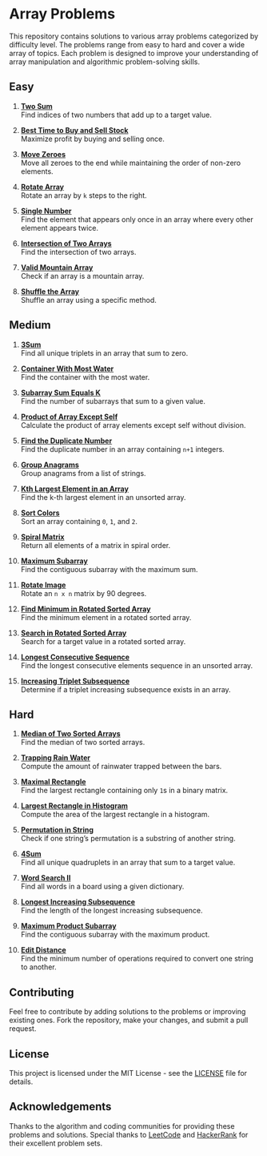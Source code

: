 # Array Problems

This repository contains solutions to various array problems categorized by difficulty level. The problems range from easy to hard and cover a wide array of topics. Each problem is designed to improve your understanding of array manipulation and algorithmic problem-solving skills.

## Easy

1. **[Two Sum](#)**  
   Find indices of two numbers that add up to a target value.

2. **[Best Time to Buy and Sell Stock](#)**  
   Maximize profit by buying and selling once.

3. **[Move Zeroes](#)**  
   Move all zeroes to the end while maintaining the order of non-zero elements.

4. **[Rotate Array](#)**  
   Rotate an array by `k` steps to the right.

5. **[Single Number](#)**  
   Find the element that appears only once in an array where every other element appears twice.

6. **[Intersection of Two Arrays](#)**  
   Find the intersection of two arrays.

7. **[Valid Mountain Array](#)**  
   Check if an array is a mountain array.

8. **[Shuffle the Array](#)**  
   Shuffle an array using a specific method.

## Medium

1. **[3Sum](#)**  
   Find all unique triplets in an array that sum to zero.

2. **[Container With Most Water](#)**  
   Find the container with the most water.

3. **[Subarray Sum Equals K](#)**  
   Find the number of subarrays that sum to a given value.

4. **[Product of Array Except Self](#)**  
   Calculate the product of array elements except self without division.

5. **[Find the Duplicate Number](#)**  
   Find the duplicate number in an array containing `n+1` integers.

6. **[Group Anagrams](#)**  
   Group anagrams from a list of strings.

7. **[Kth Largest Element in an Array](#)**  
   Find the k-th largest element in an unsorted array.

8. **[Sort Colors](#)**  
   Sort an array containing `0`, `1`, and `2`.

9. **[Spiral Matrix](#)**  
   Return all elements of a matrix in spiral order.

10. **[Maximum Subarray](#)**  
    Find the contiguous subarray with the maximum sum.

11. **[Rotate Image](#)**  
    Rotate an `n x n` matrix by 90 degrees.

12. **[Find Minimum in Rotated Sorted Array](#)**  
    Find the minimum element in a rotated sorted array.

13. **[Search in Rotated Sorted Array](#)**  
    Search for a target value in a rotated sorted array.

14. **[Longest Consecutive Sequence](#)**  
    Find the longest consecutive elements sequence in an unsorted array.

15. **[Increasing Triplet Subsequence](#)**  
    Determine if a triplet increasing subsequence exists in an array.

## Hard

1. **[Median of Two Sorted Arrays](#)**  
   Find the median of two sorted arrays.

2. **[Trapping Rain Water](#)**  
   Compute the amount of rainwater trapped between the bars.

3. **[Maximal Rectangle](#)**  
   Find the largest rectangle containing only `1`s in a binary matrix.

4. **[Largest Rectangle in Histogram](#)**  
   Compute the area of the largest rectangle in a histogram.

5. **[Permutation in String](#)**  
   Check if one string’s permutation is a substring of another string.

6. **[4Sum](#)**  
   Find all unique quadruplets in an array that sum to a target value.

7. **[Word Search II](#)**  
   Find all words in a board using a given dictionary.

8. **[Longest Increasing Subsequence](#)**  
   Find the length of the longest increasing subsequence.

9. **[Maximum Product Subarray](#)**  
   Find the contiguous subarray with the maximum product.

10. **[Edit Distance](#)**  
    Find the minimum number of operations required to convert one string to another.

## Contributing

Feel free to contribute by adding solutions to the problems or improving existing ones. Fork the repository, make your changes, and submit a pull request.

## License

This project is licensed under the MIT License - see the [LICENSE](LICENSE) file for details.

## Acknowledgements

Thanks to the algorithm and coding communities for providing these problems and solutions. Special thanks to [LeetCode](https://leetcode.com) and [HackerRank](https://hackerrank.com) for their excellent problem sets.

